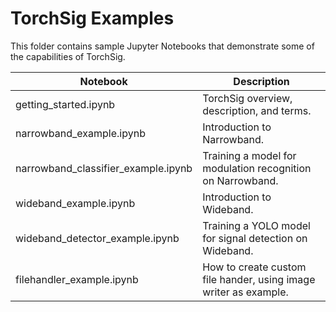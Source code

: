 # TorchSig Examples
This folder contains sample Jupyter Notebooks that demonstrate some of the capabilities of TorchSig.

| Notebook | Description  |
| -------- | -----------  |
| getting_started.ipynb | TorchSig overview, description, and terms. |
| narrowband_example.ipynb | Introduction to Narrowband. |
| narrowband_classifier_example.ipynb | Training a model for modulation recognition on Narrowband. |
| wideband_example.ipynb | Introduction to Wideband. |
| wideband_detector_example.ipynb | Training a YOLO model for signal detection on Wideband. |
| filehandler_example.ipynb | How to create custom file hander, using image writer as example. |
